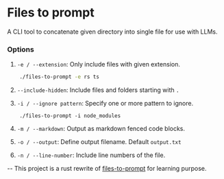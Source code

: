 # Files to prompt

A CLI tool to concatenate given directory into single file for use with LLMs.

### Options

1. `-e / --extension`: Only include files with given extension.

```bash
    ./files-to-prompt -e rs ts
```

2. `--include-hidden`: Include files and folders starting with `.`

3. `-i / --ignore pattern`: Specify one or more pattern to ignore.

```
    ./files-to-prompt -i node_modules
```

4. `-m / --markdown`: Output as markdown fenced code blocks.

5. `-o / --output`: Define output filename. Default `output.txt`

6. `-n / --line-number`: Include line numbers of the file.

--
This project is a rust rewrite of [files-to-prompt](https://github.com/simonw/files-to-prompt) for learning purpose.
